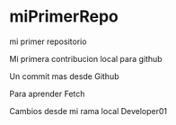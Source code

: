 # miPrimerRepo
mi primer repositorio

Mi primera contribucion local para github

Un commit mas desde Github

Para aprender Fetch

Cambios desde mi rama local Developer01
